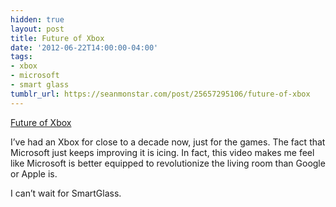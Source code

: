 ```yaml
---
hidden: true
layout: post
title: Future of Xbox
date: '2012-06-22T14:00:00-04:00'
tags:
- xbox
- microsoft
- smart glass
tumblr_url: https://seanmonstar.com/post/25657295106/future-of-xbox
---
```

[Future of Xbox](http://www.youtube.com/watch?v=ZtFjCGg1N68)  

I’ve had an Xbox for close to a decade now, just for the games. The fact that Microsoft just keeps improving it is icing. In fact, this video makes me feel like Microsoft is better equipped to revolutionize the living room than Google or Apple is.

I can’t wait for SmartGlass.


